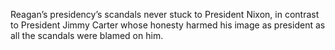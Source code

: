 
Reagan’s presidency’s scandals never stuck to President Nixon, in contrast to President Jimmy Carter whose honesty harmed his image as president as all the scandals were blamed on him.
